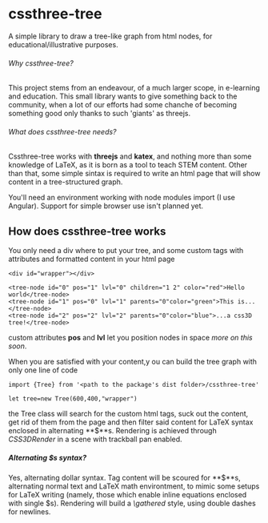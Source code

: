 # cssthree-tree
A simple library to draw a tree-like graph from html nodes, for educational/illustrative purposes.
###### Why cssthree-tree?
This project stems from an endeavour, of a much larger scope, in e-learning and education. This small library wants to give something back to the community, when a lot of our efforts had some chanche of becoming something good only thanks to such 'giants' as threejs.
###### What does cssthree-tree needs?
Cssthree-tree works with **threejs** and **katex**, and nothing more than some knowledge of LaTeX, as it is born as a tool to teach STEM content. Other than that, some simple sintax is required to write an html page that will show content in a tree-structured graph.

You'll need an environment working with node modules import (I use Angular). Support for simple browser use isn't planned yet.
## How does cssthree-tree works
You only need a div where to put your tree, and some custom tags with attributes and formatted content in your html page
```
<div id="wrapper"></div>

<tree-node id="0" pos="1" lvl="0" children="1 2" color="red">Hello world</tree-node>
<tree-node id="1" pos="0" lvl="1" parents="0"color="green">This is...</tree-node>
<tree-node id="2" pos="2" lvl="2" parents="0"color="blue">...a css3D tree!</tree-node>
```
custom attributes **pos** and **lvl** let you position nodes in space *more on this soon*.

When you are satisfied with your content,y ou can build the tree graph with only one line of code
```
import {Tree} from '<path to the package's dist folder>/cssthree-tree'

let tree=new Tree(600,400,"wrapper")
```
the Tree class will search for the custom html tags, suck out the content, get rid of them from the page and then filter said content for LaTeX syntax enclosed in alternating **$**s. Rendering is achieved through *CSS3DRender* in a scene with trackball pan enabled.

##### Alternating $s syntax?
Yes, alternating dollar syntax. Tag content will be scoured for **$**s, alternating normal text and LaTeX math environtment, to mimic some setups for LaTeX writing (namely, those which enable inline equations enclosed with single $s). Rendering will build a *\\gathered* style, using double dashes for newlines.